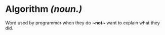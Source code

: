 # Algorithm _(noun.)_
Word used by programmer when they do __~not~__ want to explain what they did.
